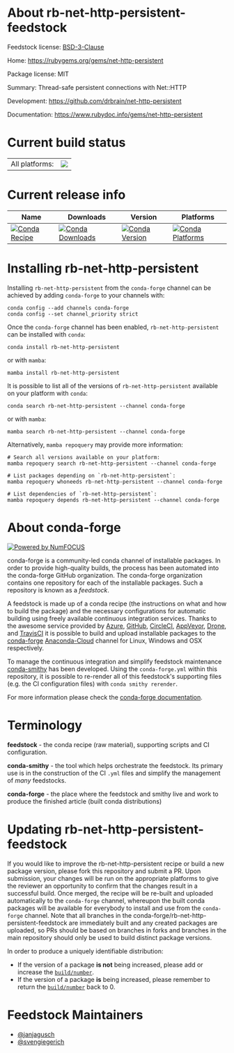 About rb-net-http-persistent-feedstock
======================================

Feedstock license: [BSD-3-Clause](https://github.com/conda-forge/rb-net-http-persistent-feedstock/blob/main/LICENSE.txt)

Home: https://rubygems.org/gems/net-http-persistent

Package license: MIT

Summary: Thread-safe persistent connections with Net::HTTP

Development: https://github.com/drbrain/net-http-persistent

Documentation: https://www.rubydoc.info/gems/net-http-persistent

Current build status
====================


<table><tr><td>All platforms:</td>
    <td>
      <a href="https://dev.azure.com/conda-forge/feedstock-builds/_build/latest?definitionId=18802&branchName=main">
        <img src="https://dev.azure.com/conda-forge/feedstock-builds/_apis/build/status/rb-net-http-persistent-feedstock?branchName=main">
      </a>
    </td>
  </tr>
</table>

Current release info
====================

| Name | Downloads | Version | Platforms |
| --- | --- | --- | --- |
| [![Conda Recipe](https://img.shields.io/badge/recipe-rb--net--http--persistent-green.svg)](https://anaconda.org/conda-forge/rb-net-http-persistent) | [![Conda Downloads](https://img.shields.io/conda/dn/conda-forge/rb-net-http-persistent.svg)](https://anaconda.org/conda-forge/rb-net-http-persistent) | [![Conda Version](https://img.shields.io/conda/vn/conda-forge/rb-net-http-persistent.svg)](https://anaconda.org/conda-forge/rb-net-http-persistent) | [![Conda Platforms](https://img.shields.io/conda/pn/conda-forge/rb-net-http-persistent.svg)](https://anaconda.org/conda-forge/rb-net-http-persistent) |

Installing rb-net-http-persistent
=================================

Installing `rb-net-http-persistent` from the `conda-forge` channel can be achieved by adding `conda-forge` to your channels with:

```
conda config --add channels conda-forge
conda config --set channel_priority strict
```

Once the `conda-forge` channel has been enabled, `rb-net-http-persistent` can be installed with `conda`:

```
conda install rb-net-http-persistent
```

or with `mamba`:

```
mamba install rb-net-http-persistent
```

It is possible to list all of the versions of `rb-net-http-persistent` available on your platform with `conda`:

```
conda search rb-net-http-persistent --channel conda-forge
```

or with `mamba`:

```
mamba search rb-net-http-persistent --channel conda-forge
```

Alternatively, `mamba repoquery` may provide more information:

```
# Search all versions available on your platform:
mamba repoquery search rb-net-http-persistent --channel conda-forge

# List packages depending on `rb-net-http-persistent`:
mamba repoquery whoneeds rb-net-http-persistent --channel conda-forge

# List dependencies of `rb-net-http-persistent`:
mamba repoquery depends rb-net-http-persistent --channel conda-forge
```


About conda-forge
=================

[![Powered by
NumFOCUS](https://img.shields.io/badge/powered%20by-NumFOCUS-orange.svg?style=flat&colorA=E1523D&colorB=007D8A)](https://numfocus.org)

conda-forge is a community-led conda channel of installable packages.
In order to provide high-quality builds, the process has been automated into the
conda-forge GitHub organization. The conda-forge organization contains one repository
for each of the installable packages. Such a repository is known as a *feedstock*.

A feedstock is made up of a conda recipe (the instructions on what and how to build
the package) and the necessary configurations for automatic building using freely
available continuous integration services. Thanks to the awesome service provided by
[Azure](https://azure.microsoft.com/en-us/services/devops/), [GitHub](https://github.com/),
[CircleCI](https://circleci.com/), [AppVeyor](https://www.appveyor.com/),
[Drone](https://cloud.drone.io/welcome), and [TravisCI](https://travis-ci.com/)
it is possible to build and upload installable packages to the
[conda-forge](https://anaconda.org/conda-forge) [Anaconda-Cloud](https://anaconda.org/)
channel for Linux, Windows and OSX respectively.

To manage the continuous integration and simplify feedstock maintenance
[conda-smithy](https://github.com/conda-forge/conda-smithy) has been developed.
Using the ``conda-forge.yml`` within this repository, it is possible to re-render all of
this feedstock's supporting files (e.g. the CI configuration files) with ``conda smithy rerender``.

For more information please check the [conda-forge documentation](https://conda-forge.org/docs/).

Terminology
===========

**feedstock** - the conda recipe (raw material), supporting scripts and CI configuration.

**conda-smithy** - the tool which helps orchestrate the feedstock.
                   Its primary use is in the construction of the CI ``.yml`` files
                   and simplify the management of *many* feedstocks.

**conda-forge** - the place where the feedstock and smithy live and work to
                  produce the finished article (built conda distributions)


Updating rb-net-http-persistent-feedstock
=========================================

If you would like to improve the rb-net-http-persistent recipe or build a new
package version, please fork this repository and submit a PR. Upon submission,
your changes will be run on the appropriate platforms to give the reviewer an
opportunity to confirm that the changes result in a successful build. Once
merged, the recipe will be re-built and uploaded automatically to the
`conda-forge` channel, whereupon the built conda packages will be available for
everybody to install and use from the `conda-forge` channel.
Note that all branches in the conda-forge/rb-net-http-persistent-feedstock are
immediately built and any created packages are uploaded, so PRs should be based
on branches in forks and branches in the main repository should only be used to
build distinct package versions.

In order to produce a uniquely identifiable distribution:
 * If the version of a package **is not** being increased, please add or increase
   the [``build/number``](https://docs.conda.io/projects/conda-build/en/latest/resources/define-metadata.html#build-number-and-string).
 * If the version of a package **is** being increased, please remember to return
   the [``build/number``](https://docs.conda.io/projects/conda-build/en/latest/resources/define-metadata.html#build-number-and-string)
   back to 0.

Feedstock Maintainers
=====================

* [@janjagusch](https://github.com/janjagusch/)
* [@svengiegerich](https://github.com/svengiegerich/)

